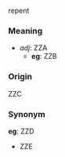 repent
### Meaning
+ _adj_: ZZA
    + __eg__: ZZB

### Origin

ZZC

### Synonym

__eg__: ZZD

+ ZZE


